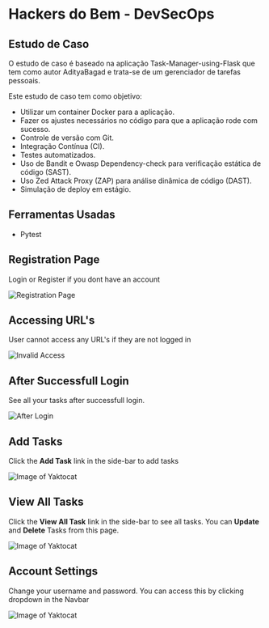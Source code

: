# Hackers do Bem - DevSecOps
## Estudo de Caso

O estudo de caso é baseado na aplicação Task-Manager-using-Flask que tem como autor AdityaBagad e trata-se de um gerenciador de tarefas pessoais.

Este estudo de caso tem como objetivo:

- Utilizar um container Docker para a aplicação.
- Fazer os ajustes necessários no código para que a aplicação rode com sucesso.
- Controle de versão com Git.
- Integração Contínua (CI).
- Testes automatizados.
- Uso de Bandit e Owasp Dependency-check para verificação estática de código (SAST).
- Uso Zed Attack Proxy (ZAP) para análise dinâmica de código (DAST).
- Simulação de deploy em estágio.

## Ferramentas Usadas
- Pytest

## Registration Page
Login or Register if you dont have an account

![Registration Page](output/register.jpg)

## Accessing URL's 
User cannot access any URL's if they are not logged in

![Invalid Access](output/invalid-access.jpg)

## After Successfull Login
See all your tasks after successfull login.

![After Login](output/after-login.jpg)

## Add Tasks
Click the **Add Task** link in the side-bar to add tasks

![Image of Yaktocat](output/add-task.jpg)

## View All Tasks
Click the **View All Task** link in the side-bar to see all tasks. You can **Update** and **Delete** Tasks from this page.

![Image of Yaktocat](output/all-tasks.jpg)

## Account Settings
Change your username and password. You can access this by clicking dropdown in the Navbar

![Image of Yaktocat](output/account-settings.jpg)

